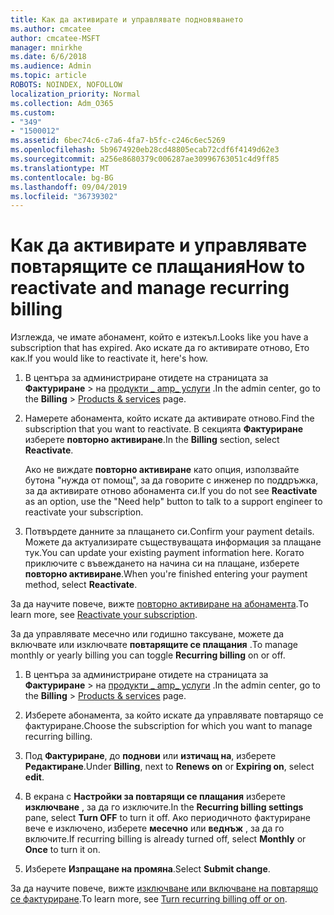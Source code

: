 ```yaml
---
title: Как да активирате и управлявате подновяването
ms.author: cmcatee
author: cmcatee-MSFT
manager: mnirkhe
ms.date: 6/6/2018
ms.audience: Admin
ms.topic: article
ROBOTS: NOINDEX, NOFOLLOW
localization_priority: Normal
ms.collection: Adm_O365
ms.custom:
- "349"
- "1500012"
ms.assetid: 6bec74c6-c7a6-4fa7-b5fc-c246c6ec5269
ms.openlocfilehash: 5b9674920eb28cd48805ecab72cdf6f4149d62e3
ms.sourcegitcommit: a256e8680379c006287ae30996763051c4d9ff85
ms.translationtype: MT
ms.contentlocale: bg-BG
ms.lasthandoff: 09/04/2019
ms.locfileid: "36739302"
---
```

# <a name="how-to-reactivate-and-manage-recurring-billing"></a><span data-ttu-id="0e81c-102">Как да активирате и управлявате повтарящите се плащания</span><span class="sxs-lookup"><span data-stu-id="0e81c-102">How to reactivate and manage recurring billing</span></span>

<span data-ttu-id="0e81c-103">Изглежда, че имате абонамент, който е изтекъл.</span><span class="sxs-lookup"><span data-stu-id="0e81c-103">Looks like you have a subscription that has expired.</span></span> <span data-ttu-id="0e81c-104">Ако искате да го активирате отново, Ето как.</span><span class="sxs-lookup"><span data-stu-id="0e81c-104">If you would like to reactivate it, here's how.</span></span>
  
1. <span data-ttu-id="0e81c-105">В центъра за администриране отидете на страницата за **Фактуриране** \> на [продукти _ amp_ услуги](https://go.microsoft.com/fwlink/p/?linkid=842054) .</span><span class="sxs-lookup"><span data-stu-id="0e81c-105">In the admin center, go to the **Billing** \> [Products & services](https://go.microsoft.com/fwlink/p/?linkid=842054) page.</span></span>

2. <span data-ttu-id="0e81c-106">Намерете абонамента, който искате да активирате отново.</span><span class="sxs-lookup"><span data-stu-id="0e81c-106">Find the subscription that you want to reactivate.</span></span> <span data-ttu-id="0e81c-107">В секцията **Фактуриране** изберете **повторно активиране**.</span><span class="sxs-lookup"><span data-stu-id="0e81c-107">In the **Billing** section, select  **Reactivate**.</span></span>

    <span data-ttu-id="0e81c-108">Ако не виждате **повторно активиране** като опция, използвайте бутона "нужда от помощ", за да говорите с инженер по поддръжка, за да активирате отново абонамента си.</span><span class="sxs-lookup"><span data-stu-id="0e81c-108">If you do not see **Reactivate** as an option, use the "Need help" button to talk to a support engineer to reactivate your subscription.</span></span>

3. <span data-ttu-id="0e81c-109">Потвърдете данните за плащането си.</span><span class="sxs-lookup"><span data-stu-id="0e81c-109">Confirm your payment details.</span></span> <span data-ttu-id="0e81c-110">Можете да актуализирате съществуващата информация за плащане тук.</span><span class="sxs-lookup"><span data-stu-id="0e81c-110">You can update your existing payment information here.</span></span> <span data-ttu-id="0e81c-111">Когато приключите с въвеждането на начина си на плащане, изберете **повторно активиране**.</span><span class="sxs-lookup"><span data-stu-id="0e81c-111">When you're finished entering your payment method, select **Reactivate**.</span></span>

<span data-ttu-id="0e81c-112">За да научите повече, вижте [повторно активиране на абонамента](https://docs.microsoft.com//office365/admin/subscriptions-and-billing/reactivate-your-subscription).</span><span class="sxs-lookup"><span data-stu-id="0e81c-112">To learn more, see [Reactivate your subscription](https://docs.microsoft.com//office365/admin/subscriptions-and-billing/reactivate-your-subscription).</span></span> 

<span data-ttu-id="0e81c-113">За да управлявате месечно или годишно таксуване, можете да включвате или изключвате **повтарящите се плащания** .</span><span class="sxs-lookup"><span data-stu-id="0e81c-113">To manage monthly or yearly billing you can toggle **Recurring billing** on or off.</span></span>
  
1. <span data-ttu-id="0e81c-114">В центъра за администриране отидете на страницата за **Фактуриране** \> на [продукти _ amp_ услуги](https://go.microsoft.com/fwlink/p/?linkid=842054) .</span><span class="sxs-lookup"><span data-stu-id="0e81c-114">In the admin center, go to the **Billing** \> [Products & services](https://go.microsoft.com/fwlink/p/?linkid=842054) page.</span></span>

2. <span data-ttu-id="0e81c-115">Изберете абонамента, за който искате да управлявате повтарящо се фактуриране.</span><span class="sxs-lookup"><span data-stu-id="0e81c-115">Choose the subscription for which you want to manage recurring billing.</span></span>

3. <span data-ttu-id="0e81c-116">Под **Фактуриране**, до **поднови** или **изтичащ на**, изберете **Редактиране**.</span><span class="sxs-lookup"><span data-stu-id="0e81c-116">Under **Billing**, next to **Renews on** or **Expiring on**, select **edit**.</span></span>

4. <span data-ttu-id="0e81c-117">В екрана с **Настройки за повтарящи се плащания** изберете **изключване** , за да го изключите.</span><span class="sxs-lookup"><span data-stu-id="0e81c-117">In the **Recurring billing settings** pane, select **Turn OFF** to turn it off.</span></span> <span data-ttu-id="0e81c-118">Ако периодичното фактуриране вече е изключено, изберете **месечно** или **веднъж** , за да го включите.</span><span class="sxs-lookup"><span data-stu-id="0e81c-118">If recurring billing is already turned off, select **Monthly** or **Once** to turn it on.</span></span>

5. <span data-ttu-id="0e81c-119">Изберете **Изпращане на промяна**.</span><span class="sxs-lookup"><span data-stu-id="0e81c-119">Select **Submit change**.</span></span>

<span data-ttu-id="0e81c-120">За да научите повече, вижте [изключване или включване на повтарящо се фактуриране](https://docs.microsoft.com/office365/admin/subscriptions-and-billing/renew-your-subscription#turn-recurring-billing-off-or-on).</span><span class="sxs-lookup"><span data-stu-id="0e81c-120">To learn more, see [Turn recurring billing off or on](https://docs.microsoft.com/office365/admin/subscriptions-and-billing/renew-your-subscription#turn-recurring-billing-off-or-on).</span></span>